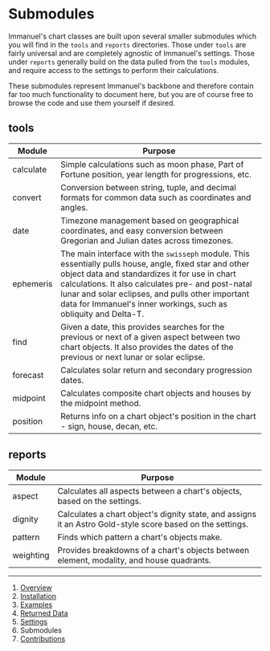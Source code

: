 # Submodules

Immanuel's chart classes are built upon several smaller submodules which you will find in the `tools` and `reports` directories. Those under `tools` are fairly universal and are completely agnostic of Immanuel's settings. Those under `reports` generally build on the data pulled from the `tools` modules, and require access to the settings to perform their calculations.

These submodules represent Immanuel's backbone and therefore contain far too much functionality to document here, but you are of course free to browse the code and use them yourself if desired.

## tools

| Module | Purpose |
| --- | --- |
| calculate | Simple calculations such as moon phase, Part of Fortune position, year length for progressions, etc. |
| convert | Conversion between string, tuple, and decimal formats for common data such as coordinates and angles. |
| date | Timezone management based on geographical coordinates, and easy conversion between Gregorian and Julian dates across timezones. |
| ephemeris | The main interface with the `swisseph` module. This essentially pulls house, angle, fixed star and other object data and standardizes it for use in chart calculations. It also calculates pre- and post-natal lunar and solar eclipses, and pulls other important data for Immanuel's inner workings, such as obliquity and Delta-T. |
| find | Given a date, this provides searches for the previous or next of a given aspect between two chart objects. It also provides the dates of the previous or next lunar or solar eclipse. |
| forecast | Calculates solar return and secondary progression dates. |
| midpoint | Calculates composite chart objects and houses by the midpoint method. |
| position | Returns info on a chart object's position in the chart - sign, house, decan, etc. |

## reports

| Module | Purpose |
| --- | --- |
| aspect | Calculates all aspects between a chart's objects, based on the settings. |
| dignity | Calculates a chart object's dignity state, and assigns it an Astro Gold-style score based on the settings. |
| pattern | Finds which pattern a chart's objects make. |
| weighting | Provides breakdowns of a chart's objects between element, modality, and house quadrants. |

---

1. [Overview](1-overview.md)
2. [Installation](2-installation.md)
3. [Examples](3-examples.md)
4. [Returned Data](4-data.md)
5. [Settings](5-settings.md)
6. Submodules
7. [Contributions](7-contributions.md)
